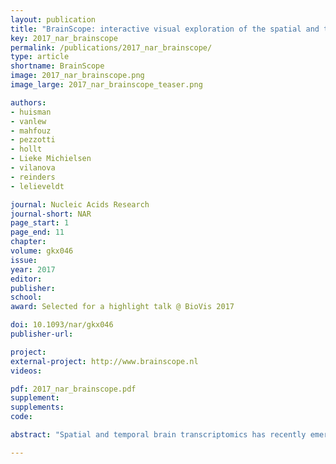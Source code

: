 ```yaml
---
layout: publication
title: "BrainScope: interactive visual exploration of the spatial and temporal human brain transcriptome"
key: 2017_nar_brainscope
permalink: /publications/2017_nar_brainscope/
type: article
shortname: BrainScope
image: 2017_nar_brainscope.png
image_large: 2017_nar_brainscope_teaser.png

authors:
- huisman
- vanlew
- mahfouz
- pezzotti
- hollt
- Lieke Michielsen
- vilanova
- reinders
- lelieveldt

journal: Nucleic Acids Research
journal-short: NAR
page_start: 1
page_end: 11
chapter:
volume: gkx046
issue:
year: 2017
editor:
publisher:
school:
award: Selected for a highlight talk @ BioVis 2017

doi: 10.1093/nar/gkx046
publisher-url:

project:
external-project: http://www.brainscope.nl
videos:

pdf: 2017_nar_brainscope.pdf
supplement:
supplements:
code:

abstract: "Spatial and temporal brain transcriptomics has recently emerged as an invaluable data source for molecular neuroscience. The complexity of such data poses considerable challenges for analysis and visualization. We present BrainScope: a web portal for fast, interactive visual exploration of the Allen Atlases of the adult and developing human brain transcriptome. Through a novel methodology to explore high-dimensional data (dual t-SNE), BrainScope enables the linked, all-in-one visualization of genes and samples across the whole brain and genome, and across developmental stages. We show that densities in t-SNE scatter plots of the spatial samples coincide with anatomical regions, and that densities in t-SNE scatter plots of the genes represent gene co-expression modules that are significantly enriched for biological functions. We also show that the topography of the gene t-SNE maps reflect brain region-specific gene functions, enabling hypothesis and data driven research. We demonstrate the discovery potential of BrainScope through three examples: (i) analysis of cell type specific gene sets, (ii) analysis of a set of stable gene co-expression modules across the adult human donors and (iii) analysis of the evolution of co-expression of oligodendrocyte specific genes over developmental stages."

---
```

